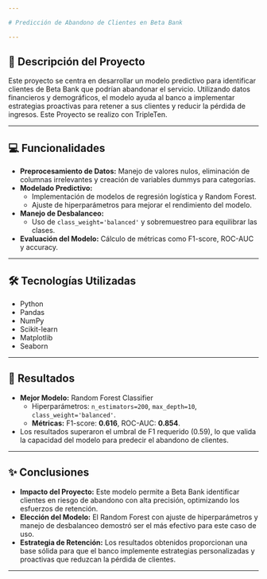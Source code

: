 ```yaml
---

# Predicción de Abandono de Clientes en Beta Bank

---
```


## 🔖 Descripción del Proyecto
Este proyecto se centra en desarrollar un modelo predictivo para identificar clientes de Beta Bank que podrían abandonar el servicio. Utilizando datos financieros y demográficos, el modelo ayuda al banco a implementar estrategias proactivas para retener a sus clientes y reducir la pérdida de ingresos. Este Proyecto se realizo con TripleTen.

---

## 💻 Funcionalidades
- **Preprocesamiento de Datos:** Manejo de valores nulos, eliminación de columnas irrelevantes y creación de variables dummys para categorías.
- **Modelado Predictivo:**
  - Implementación de modelos de regresión logística y Random Forest.
  - Ajuste de hiperparámetros para mejorar el rendimiento del modelo.
- **Manejo de Desbalanceo:**
  - Uso de `class_weight='balanced'` y sobremuestreo para equilibrar las clases.
- **Evaluación del Modelo:** Cálculo de métricas como F1-score, ROC-AUC y accuracy.

---

## 🛠️ Tecnologías Utilizadas
- Python
- Pandas
- NumPy
- Scikit-learn 
- Matplotlib 
- Seaborn

---

## 🔢 Resultados
- **Mejor Modelo:** Random Forest Classifier
  - Hiperparámetros: `n_estimators=200`, `max_depth=10`, `class_weight='balanced'`.
  - **Métricas:** F1-score: **0.616**, ROC-AUC: **0.854**.
- Los resultados superaron el umbral de F1 requerido (0.59), lo que valida la capacidad del modelo para predecir el abandono de clientes.

---

## ✨ Conclusiones
- **Impacto del Proyecto:**
  Este modelo permite a Beta Bank identificar clientes en riesgo de abandono con alta precisión, optimizando los esfuerzos de retención.
- **Elección del Modelo:**
  El Random Forest con ajuste de hiperparámetros y manejo de desbalanceo demostró ser el más efectivo para este caso de uso.
- **Estrategia de Retención:**
  Los resultados obtenidos proporcionan una base sólida para que el banco implemente estrategias personalizadas y proactivas que reduzcan la pérdida de clientes.

---

